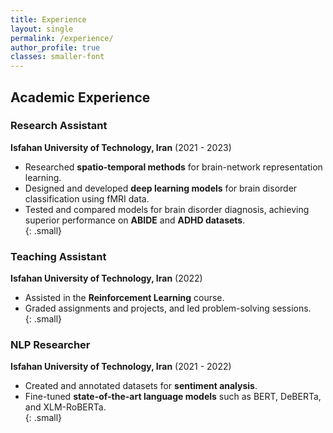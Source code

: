 ```yaml
---
title: Experience
layout: single
permalink: /experience/
author_profile: true
classes: smaller-font 
---
```



## Academic Experience

### Research Assistant  
**Isfahan University of Technology, Iran** (2021 - 2023)  

- Researched **spatio-temporal methods** for brain-network representation learning.  
- Designed and developed **deep learning models** for brain disorder classification using fMRI data.  
- Tested and compared models for brain disorder diagnosis, achieving superior performance on **ABIDE** and **ADHD datasets**.  
{: .small}

### Teaching Assistant  

**Isfahan University of Technology, Iran** (2022)  
- Assisted in the **Reinforcement Learning** course.  
- Graded assignments and projects, and led problem-solving sessions.  
{: .small}

### NLP Researcher  

**Isfahan University of Technology, Iran** (2021 - 2022)  
- Created and annotated datasets for **sentiment analysis**.  
- Fine-tuned **state-of-the-art language models** such as BERT, DeBERTa, and XLM-RoBERTa.  
{: .small}

